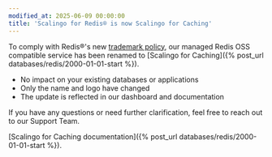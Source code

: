 ```yaml
---
modified_at: 2025-06-09 00:00:00
title: 'Scalingo for Redis® is now Scalingo for Caching'
---
```


To comply with Redis®'s new [trademark policy](https://redis.io/legal/trademark-policy/), our managed Redis OSS compatible service has been renamed to [Scalingo for Caching]({% post_url databases/redis/2000-01-01-start %}).

- No impact on your existing databases or applications
- Only the name and logo have changed
- The update is reflected in our dashboard and documentation

If you have any questions or need further clarification, feel free to reach out to our Support Team.

[Scalingo for Caching documentation]({% post_url databases/redis/2000-01-01-start %}).
